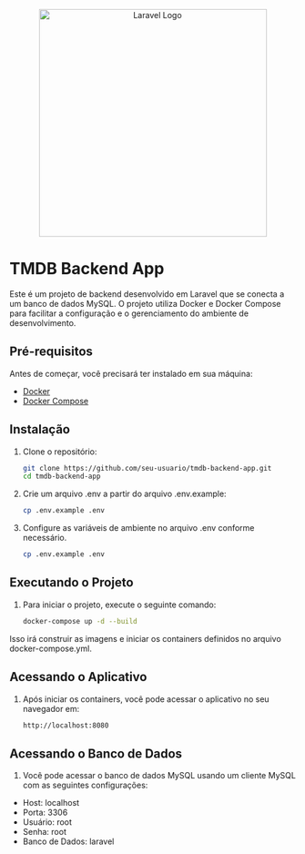 <p align="center"><a href="https://laravel.com" target="_blank"><img src="https://raw.githubusercontent.com/laravel/art/master/logo-lockup/5%20SVG/2%20CMYK/1%20Full%20Color/laravel-logolockup-cmyk-red.svg" width="400" alt="Laravel Logo"></a></p>

# TMDB Backend App

Este é um projeto de backend desenvolvido em Laravel que se conecta a um banco de dados MySQL. O projeto utiliza Docker e Docker Compose para facilitar a configuração e o gerenciamento do ambiente de desenvolvimento.

## Pré-requisitos

Antes de começar, você precisará ter instalado em sua máquina:

- [Docker](https://www.docker.com/get-started)
- [Docker Compose](https://docs.docker.com/compose/)

## Instalação

1. Clone o repositório:

   ```bash
   git clone https://github.com/seu-usuario/tmdb-backend-app.git
   cd tmdb-backend-app
   ```

2. Crie um arquivo .env a partir do arquivo .env.example:

   ```bash
   cp .env.example .env
   ```

3. Configure as variáveis de ambiente no arquivo .env conforme necessário.

   ```bash
   cp .env.example .env
   ```

## Executando o Projeto

1. Para iniciar o projeto, execute o seguinte comando:

   ```bash
   docker-compose up -d --build
   ```

Isso irá construir as imagens e iniciar os containers definidos no arquivo docker-compose.yml.

## Acessando o Aplicativo

1. Após iniciar os containers, você pode acessar o aplicativo no seu navegador em:

   ```bash
   http://localhost:8080
   ```

## Acessando o Banco de Dados

1. Você pode acessar o banco de dados MySQL usando um cliente MySQL com as seguintes configurações:

- Host: localhost
- Porta: 3306
- Usuário: root
- Senha: root
- Banco de Dados: laravel
